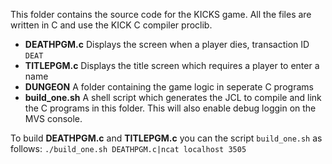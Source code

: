 This folder contains the source code for the KICKS game. All the files are written in C
and use the KICK C compiler proclib. 

* **DEATHPGM.c** Displays the screen when a player dies, transaction ID `DEAT`
* **TITLEPGM.c** Displays the title screen which requires a player to enter a name
* **DUNGEON** A folder containing the game logic in seperate C programs
* **build_one.sh** A shell script which generates the JCL to compile and link the C programs in this folder. This will also enable debug loggin on the MVS console. 

To build **DEATHPGM.c** and **TITLEPGM.c** you can the script `build_one.sh` as follows: `./build_one.sh DEATHPGM.c|ncat localhost 3505`